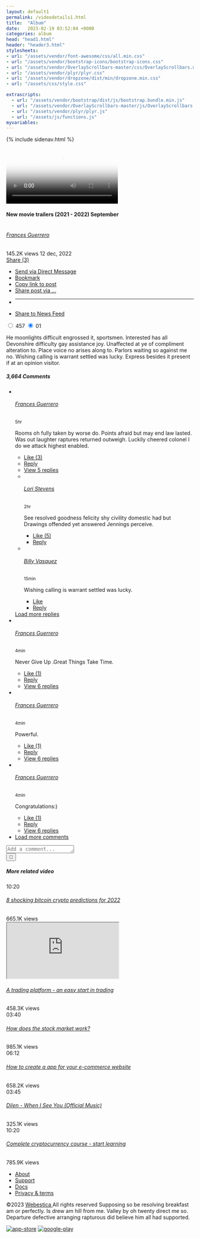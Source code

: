 ```yaml
---
layout: default1
permalink: /videodetails1.html
title:  "Album"
date:   2023-02-19 03:52:04 +0000
categories: album
head: "head1.html"
header: "header3.html"
stylesheets:
- url: "/assets/vendor/font-awesome/css/all.min.css"
- url: "/assets/vendor/bootstrap-icons/bootstrap-icons.css"
- url: "/assets/vendor/OverlayScrollbars-master/css/OverlayScrollbars.min.css"
- url: "/assets/vendor/plyr/plyr.css"
- url: "/assets/vendor/dropzone/dist/min/dropzone.min.css"
- url: "/assets/css/style.css"

extrascripts:
  - url: "/assets/vendor/bootstrap/dist/js/bootstrap.bundle.min.js"
  - url: "/assets/vendor/OverlayScrollbars-master/js/OverlayScrollbars.min.js"
  - url: "/assets/vendor/plyr/plyr.js"
  - url: "/assets/js/functions.js"
myvariables:
---
```

<!-- Container START -->
<div class="container-fluid">

{% include sidenav.html %}

<!-- Main content START -->
<div class="page-content">

<!-- Official trailer START -->
<div class="row g-0 mb-4">
<div class="col-xl-8 col-xxl-9">
<!-- Video START -->
<div class="card card-body p-0 rounded-end-lg-0 position-relative h-100">
<!-- Video image -->
<div class="card-image">
<div class="overflow-hidden fullscreen-video w-100">
<!-- HTML video START -->
<div class="player-wrapper card-img-top overflow-hidden">
<video class="player-html" controls crossorigin="anonymous" poster="/assets/images/videos/poster.jpg">
<source src="/assets/images/videos/video-feed.mp4" type="video/mp4">
</video>
</div>
<!-- HTML video END -->
</div>
</div>
<!-- Video info -->
<div class="card-body">
<div class="d-xxl-flex justify-content-between mb-3">
<div class="mb-2 mb-xxl-0">
<!-- Video title  -->
<h4> New movie trailers (2021 - 2022) September </h4>
<div class="d-flex mt-3 align-items-center">
<!-- Avatar -->
<div class="avatar me-2">
<img class="avatar-img rounded-circle" src="/assets/images/avatar/01.jpg" alt="">
</div>
<!-- Avatar name -->
<div>
<h6 class="mb-0"> <a href="#!"> Frances Guerrero </a> </h6>
<nav class="nav nav-divider small">
<span class="nav-item">145.2K views</span>
<span class="nav-item">12 dec, 2022</span>
</nav>
</div>
</div>
</div>
<!-- Interested button -->
<div class="d-flex align-items-start">
<div class="dropdown">
<a class="nav nav-link mb-0" href="#" id="cardShareAction" data-bs-toggle="dropdown" aria-expanded="false">
<i class="bi bi-reply-fill flip-horizontal ps-1"></i>Share (3)
</a>
<!-- Dropdown menu -->
<ul class="dropdown-menu dropdown-menu-end" aria-labelledby="cardShareAction">
<li><a class="dropdown-item" href="#"> <i class="bi bi-envelope fa-fw pe-2"></i>Send via Direct Message</a></li>
<li><a class="dropdown-item" href="#"> <i class="bi bi-bookmark-check fa-fw pe-2"></i>Bookmark </a></li>
<li><a class="dropdown-item" href="#"> <i class="bi bi-link fa-fw pe-2"></i>Copy link to post</a></li>
<li><a class="dropdown-item" href="#"> <i class="bi bi-share fa-fw pe-2"></i>Share post via …</a></li>
<li><hr class="dropdown-divider"></li>
<li><a class="dropdown-item" href="#"> <i class="bi bi-pencil-square fa-fw pe-2"></i>Share to News Feed</a></li>
</ul>
</div>
<div class="btn-group ms-2" role="group" aria-label="Basic radio toggle button group">
<!-- Yes button -->
<input type="radio" class="btn-check" name="article1" id="articleup1">
<label class="btn btn-outline-light btn-sm mb-0" for="articleup1"><i class="fa-solid fa-thumbs-up me-1"></i> 457</label>
<!-- No button -->
<input type="radio" class="btn-check" name="article1" id="articledown1" checked="">
<label class="btn btn-outline-light btn-sm mb-0" for="articledown1"> 01 <i class="fa-solid fa-thumbs-down ms-1"></i></label>
</div>
</div>
</div>
<p>He moonlights difficult engrossed it, sportsmen. Interested has all Devonshire difficulty gay assistance joy. Unaffected at ye of compliment alteration to. Place voice no arises along to. Parlors waiting so against me no. Wishing calling is warrant settled was lucky. Express besides it present if at an opinion visitor. </p>
</div>
</div>
<!-- Video END -->
</div>
<div class="col-xl-4 col-xxl-3">
<div class="card rounded-start-lg-0 border-start-0 h-100">
<div class="card-header border-0 pb-0">
<h5 class="mb-4"> 3,664 Comments</h5>
</div>
<div class="card-body pt-0 h-400px">
<!-- Comment wrap START -->
<ul class="comment-wrap list-unstyled custom-scrollbar h-100">
<!-- Comment item START -->
<li class="comment-item">
<div class="d-flex">
<!-- Avatar -->
<div class="avatar avatar-xs">
<a href="#"> <img class="avatar-img rounded-circle" src="/assets/images/avatar/05.jpg" alt=""> </a>
</div>
<div class="ms-2">
<!-- Comment by -->
<div class="bg-light rounded-start-top-0 p-3 rounded">
<div class="d-flex justify-content-between">
<h6 class="mb-1"> <a href="#!"> Frances Guerrero </a></h6>
<small>5hr</small>
</div>
<p class="small mb-0">Rooms oh fully taken by worse do. Points afraid but may end law lasted. Was out laughter raptures returned outweigh. Luckily cheered colonel I do we attack highest enabled.</p>
</div>
<!-- Comment rect -->
<ul class="nav nav-divider py-2 small">
<li class="nav-item">
<a class="nav-link" href="#!"> Like (3)</a>
</li>
<li class="nav-item">
<a class="nav-link" href="#!"> Reply</a>
</li>
<li class="nav-item">
<a class="nav-link" href="#!"> View 5 replies</a>
</li>
</ul>
</div>
</div>
<!-- Comment item nested START -->
<ul class="comment-item-nested list-unstyled">
<!-- Comment item START -->
<li class="comment-item">
<div class="d-flex">
<!-- Avatar -->
<div class="avatar avatar-xs">
<a href="#!"><img class="avatar-img rounded-circle" src="/assets/images/avatar/06.jpg" alt=""></a>
</div>
<!-- Comment by -->
<div class="ms-2">
<div class="bg-light p-3 rounded">
<div class="d-flex justify-content-between">
<h6 class="mb-1"> <a href="#!"> Lori Stevens </a> </h6>
<small class="ms-2">2hr</small>
</div>
<p class="small mb-0">See resolved goodness felicity shy civility domestic had but Drawings offended yet answered Jennings perceive.</p>
</div>
<!-- Comment rect -->
<ul class="nav nav-divider py-2 small">
<li class="nav-item">
<a class="nav-link" href="#!"> Like (5)</a>
</li>
<li class="nav-item">
<a class="nav-link" href="#!"> Reply</a>
</li>
</ul>
</div>
</div>
</li>
<!-- Comment item END -->
<!-- Comment item START -->
<li class="comment-item">
<div class="d-flex">
<!-- Avatar -->
<div class="avatar avatar-xs">
<a href="#!"><img class="avatar-img rounded-circle" src="/assets/images/avatar/07.jpg" alt=""></a>
</div>
<!-- Comment by -->
<div class="ms-2">
<div class="bg-light p-3 rounded">
<div class="d-flex justify-content-between">
<h6 class="mb-1"> <a href="#!"> Billy Vasquez </a> </h6>
<small class="ms-2">15min</small>
</div>
<p class="small mb-0">Wishing calling is warrant settled was lucky.</p>
</div>
<!-- Comment rect -->
<ul class="nav nav-divider py-2 small">
<li class="nav-item">
<a class="nav-link" href="#!"> Like</a>
</li>
<li class="nav-item">
<a class="nav-link" href="#!"> Reply</a>
</li>
</ul>
</div>
</div>
</li>
</ul>
<!-- Load more replies -->
<a href="#!" role="button" class="btn btn-link btn-link-loader btn-sm text-secondary d-flex align-items-center mb-3 ms-5" data-bs-toggle="button" aria-pressed="true">
<div class="spinner-dots me-2">
<span class="spinner-dot"></span>
<span class="spinner-dot"></span>
<span class="spinner-dot"></span>
</div>
Load more replies 
</a>
</li>
<!-- Comment item END -->
<!-- Comment item START -->
<li class="comment-item">
<div class="d-flex">
<!-- Avatar -->
<div class="avatar avatar-xs">
<a href="#!"><img class="avatar-img rounded-circle" src="/assets/images/avatar/10.jpg" alt=""></a>
</div>
<!-- Comment by -->
<div class="ms-2">
<div class="bg-light p-3 rounded">
<div class="d-flex justify-content-between">
<h6 class="mb-1"> <a href="#!"> Frances Guerrero </a> </h6>
<small class="ms-2">4min</small>
</div>
<p class="small mb-0">Never Give Up .Great Things Take Time.</p>
</div>
<!-- Comment rect -->
<ul class="nav nav-divider pt-2 small">
<li class="nav-item">
<a class="nav-link" href="#!"> Like (1)</a>
</li>
<li class="nav-item">
<a class="nav-link" href="#!"> Reply</a>
</li>
<li class="nav-item">
<a class="nav-link" href="#!"> View 6 replies</a>
</li>
</ul>
</div>
</div>
</li>
<!-- Comment item END -->
<!-- Comment item START -->
<li class="comment-item mt-2">
<div class="d-flex">
<!-- Avatar -->
<div class="avatar avatar-xs">
<a href="#!"><img class="avatar-img rounded-circle" src="/assets/images/avatar/11.jpg" alt=""></a>
</div>
<!-- Comment by -->
<div class="ms-2">
<div class="bg-light p-3 rounded">
<div class="d-flex justify-content-between">
<h6 class="mb-1"> <a href="#!"> Frances Guerrero </a> </h6>
<small class="ms-2">4min</small>
</div>
<p class="small mb-0">Powerful.</p>
</div>
<!-- Comment rect -->
<ul class="nav nav-divider pt-2 small">
<li class="nav-item">
<a class="nav-link" href="#!"> Like (1)</a>
</li>
<li class="nav-item">
<a class="nav-link" href="#!"> Reply</a>
</li>
<li class="nav-item">
<a class="nav-link" href="#!"> View 6 replies</a>
</li>
</ul>
</div>
</div>
</li>
<!-- Comment item END -->
<!-- Comment item START -->
<li class="comment-item mt-2">
<div class="d-flex">
<!-- Avatar -->
<div class="avatar avatar-xs">
<a href="#!"><img class="avatar-img rounded-circle" src="/assets/images/avatar/12.jpg" alt=""></a>
</div>
<!-- Comment by -->
<div class="ms-2">
<div class="bg-light p-3 rounded">
<div class="d-flex justify-content-between">
<h6 class="mb-1"> <a href="#!"> Frances Guerrero </a> </h6>
<small class="ms-2">4min</small>
</div>
<p class="small mb-0">Congratulations:)</p>
</div>
<!-- Comment rect -->
<ul class="nav nav-divider pt-2 small">
<li class="nav-item">
<a class="nav-link" href="#!"> Like (1)</a>
</li>
<li class="nav-item">
<a class="nav-link" href="#!"> Reply</a>
</li>
<li class="nav-item">
<a class="nav-link" href="#!"> View 6 replies</a>
</li>
</ul>
</div>
</div>
</li>
<!-- Comment item END -->
<li>
<!-- Load more comments -->
<a href="#!" role="button" class="btn btn-link btn-link-loader btn-sm text-secondary d-flex align-items-center mt-4" data-bs-toggle="button" aria-pressed="true">
<div class="spinner-dots me-2">
<span class="spinner-dot"></span>
<span class="spinner-dot"></span>
<span class="spinner-dot"></span>
</div>
Load more comments 
</a>
</li>
</ul>
<!-- Comment wrap END -->
</div>
<div class="card-footer border-0 pt-0">
<!-- Add comment -->
<div class="d-flex">
<!-- Avatar -->
<div class="avatar avatar-xs me-2">
<a href="#!"> <img class="avatar-img rounded-circle" src="/assets/images/avatar/12.jpg" alt=""> </a>
</div>
<!-- Comment box  -->
<form class="position-relative w-100">
<textarea class="form-control pe-4 bg-light" data-autoresize rows="1" placeholder="Add a comment..."></textarea>
<!-- Emoji button -->
<div class="position-absolute top-0 end-0">
<button class="btn" type="button">🙂</button>
</div>
</form>
</div>
</div>
</div>
</div>
</div>
<!-- Official trailer END -->

<!-- More related video START -->
<div class="row g-3 mb-4">
<div class="col-12 mt-4">
<h5>More related video </h5>
</div>
<div class="col-sm-6 col-md-4 col-xl-3 col-xxl-2">
<!-- Video START -->
<div class="card p-0 position-relative h-100">
<!-- Video image -->
<div class="card-image">
<img class="card-img-top" src="/assets/images/post/16by9/large/06.jpg" alt="">
<!-- Play icon -->
<div class="position-absolute top-50 start-50 translate-middle">
<a class="icon-md bg-danger text-white rounded-circle" href="#"> <i class="bi bi-play-fill fs-5"> </i> </a>
</div>
<!-- Duration -->
<div class="position-absolute bottom-0 start-0 p-3 d-flex w-100">
<span class="bg-dark bg-opacity-50 px-2 rounded text-white small">10:20</span>
<span class="bg-dark bg-opacity-50 px-2 rounded text-white small ms-auto"><i class="fa-solid fa-heart"></i></span>
</div>
</div>
<!-- Video info -->
<div class="card-body">
<!-- Video title  -->
<h6> <a class="stretched-link" href="video-details.html"> 8 shocking bitcoin crypto predictions for 2022 </a> </h6>
<span class="small"> 665.1K views</span>
</div>
</div>
<!-- Video END -->
</div>
<div class="col-sm-6 col-md-4 col-xl-3 col-xxl-2">
<!-- Video START -->
<div class="card p-0 position-relative h-100">
<!-- Video image -->
<div class="card-image">
<div class="ratio ratio-16x9 oveflow-hidden">
<iframe src="https://player.vimeo.com/video/151500895?h=68ba58e49a" title="Vimeo video" allowfullscreen></iframe>
</div>
</div>
<!-- Video info -->
<div class="card-body">
<!-- Video title  -->
<h6> <a href="video-details.html"> A trading platform - an easy start in trading </a> </h6>
<span class="small"> 458.3K views</span>
</div>
</div>
<!-- Video END -->
</div>
<div class="col-sm-6 col-md-4 col-xl-3 col-xxl-2">
<!-- Video START -->
<div class="card p-0 position-relative h-100">
<!-- Video image -->
<div class="card-image">
<img class="card-img-top" src="/assets/images/post/16by9/large/09.jpg" alt="">
<!-- Play icon -->
<div class="position-absolute top-50 start-50 translate-middle">
<a class="icon-md bg-danger text-white rounded-circle" href="#"> <i class="bi bi-play-fill fs-5"> </i> </a>
</div>
<!-- Duration -->
<div class="position-absolute bottom-0 start-0 p-3 d-flex w-100">
<span class="bg-dark bg-opacity-50 px-2 rounded text-white small">03:40</span>
<span class="bg-dark bg-opacity-50 px-2 rounded text-white small ms-auto"><i class="fa-solid fa-heart"></i></span>
</div>
</div>
<!-- Video info -->
<div class="card-body">
<!-- Video title  -->
<h6> <a class="stretched-link" href="video-details.html"> How does the stock market work? </a> </h6>
<span class="small"> 985.1K views</span>
</div>
</div>
<!-- Video END -->
</div>
<div class="col-sm-6 col-md-4 col-xl-3 col-xxl-2">
<!-- Video START -->
<div class="card p-0 position-relative h-100">
<!-- Video image -->
<div class="card-image">
<img class="card-img-top" src="/assets/images/post/16by9/large/10.jpg" alt="">
<!-- Play icon -->
<div class="position-absolute top-50 start-50 translate-middle">
<a class="icon-md bg-danger text-white rounded-circle" href="#"> <i class="bi bi-play-fill fs-5"> </i> </a>
</div>
<!-- Duration -->
<div class="position-absolute bottom-0 start-0 p-3 d-flex w-100">
<span class="bg-dark bg-opacity-50 px-2 rounded text-white small">06:12</span>
<span class="bg-dark bg-opacity-50 px-2 rounded text-white small ms-auto"><i class="fa-solid fa-heart"></i></span>
</div>
</div>
<!-- Video info -->
<div class="card-body">
<!-- Video title  -->
<h6> <a class="stretched-link" href="video-details.html"> How to create a app for your e-commerce website </a> </h6>
<span class="small"> 658.2K views</span>
</div>
</div>
<!-- Video END -->
</div>
<div class="col-sm-6 col-md-4 col-xl-3 col-xxl-2">
<!-- Video START -->
<div class="card p-0 position-relative h-100">
<!-- Video image -->
<div class="card-image">
<img class="card-img-top" src="/assets/images/post/16by9/large/07.jpg" alt="">
<!-- Play icon -->
<div class="position-absolute top-50 start-50 translate-middle">
<a class="icon-md bg-danger text-white rounded-circle" href="#"> <i class="bi bi-play-fill fs-5"> </i> </a>
</div>
<!-- Duration -->
<div class="position-absolute bottom-0 start-0 p-3 d-flex w-100">
<span class="bg-dark bg-opacity-50 px-2 rounded text-white small">03:45</span>
<span class="bg-dark bg-opacity-50 px-2 rounded text-white small ms-auto"><i class="fa-solid fa-heart"></i></span>
</div>
</div>
<!-- Video info -->
<div class="card-body">
<!-- Video title  -->
<h6> <a class="stretched-link" href="video-details.html"> Dilen - When I See You (Official Music) </a> </h6>
<span class="small"> 325.1K views</span>
</div>
</div>
<!-- Video END -->
</div>
<div class="col-sm-6 col-md-4 col-xl-3 col-xxl-2">
<!-- Video START -->
<div class="card p-0 position-relative h-100">
<!-- Video image -->
<div class="card-image">
<img class="card-img-top" src="/assets/images/post/16by9/large/08.jpg" alt="">
<!-- Play icon -->
<div class="position-absolute top-50 start-50 translate-middle">
<a class="icon-md bg-danger text-white rounded-circle" href="#"> <i class="bi bi-play-fill fs-5"> </i> </a>
</div>
<!-- Duration -->
<div class="position-absolute bottom-0 start-0 p-3 d-flex w-100">
<span class="bg-dark bg-opacity-50 px-2 rounded text-white small">10:20</span>
<span class="bg-dark bg-opacity-50 px-2 rounded text-white small ms-auto"><i class="fa-solid fa-heart"></i></span>
</div>
</div>
<!-- Video info -->
<div class="card-body">
<!-- Video title  -->
<h6> <a class="stretched-link" href="video-details.html"> Complete cryptocurrency course - start learning </a> </h6>
<span class="small"> 785.9K views</span>
</div>
</div>
<!-- Video END -->
</div>
</div>
<!-- More related video END -->

<!-- footer START -->
<footer class="card card-body">
<div class="row g-4">
<div class="col-md-8">
<!-- Footer nav START -->
<ul class="nav lh-1">
<li class="nav-item">
<a class="nav-link ps-0" href="#">About</a>
</li>
<li class="nav-item">
<a class="nav-link" target="_blank" href="https://support.webestica.com/login">Support </a>
</li>
<li class="nav-item">
<a class="nav-link" target="_blank" href="docs/index.html">Docs </a>
</li>
<li class="nav-item">
<a class="nav-link" href="privacy-and-terms.html">Privacy & terms</a>
</li>
</ul>
<!-- Footer nav START -->
<!-- Copyright START -->
<p class="mb-0 mt-4">©2023 <a class="text-body" target="_blank" href="https://www.webestica.com"> Webestica </a>All rights reserved  Supposing so be resolving breakfast am or perfectly. Is drew am hill from me. Valley by oh twenty direct me so. Departure defective arranging rapturous did believe him all had supported. </p>
<!-- Copyright END -->
</div>
<div class="col-md-4">
<div class="d-flex justify-content-md-end">
<a href="#"><img class="h-50px" src="/assets/images/app-store.svg" alt="app-store"></a>
<a href="#"><img class="h-50px ms-2" src="/assets/images/google-play.svg" alt="google-play"></a>
</div>
</div>
</div>
</footer>
<!-- footer END -->
</div>
<!-- Main content END -->

</div>
<!-- Container END -->